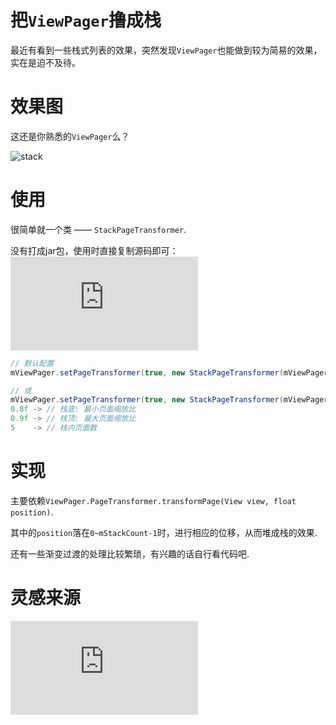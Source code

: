 # 把`ViewPager`撸成栈
最近有看到一些栈式列表的效果，突然发现`ViewPager`也能做到较为简易的效果，实在是迫不及待。

# 效果图
这还是你熟悉的`ViewPager`么？

![stack](https://github.com/fashare2015/StackPageTransformer/blob/master/screen-record/stack.gif)

# 使用
很简单就一个类 —— `StackPageTransformer`.

没有打成jar包，使用时直接复制源码即可：![StackPageTransformer](https://github.com/fashare2015/StackPageTransformer/blob/master/page-transform/src/main/java/com/fashare/page_transform/StackPageTransformer.java)
```java
// 默认配置
mViewPager.setPageTransformer(true, new StackPageTransformer(mViewPager));

// 或
mViewPager.setPageTransformer(true, new StackPageTransformer(mViewPager, 0.8f, 0.9f, 5));
0.8f -> // 栈底: 最小页面缩放比
0.9f -> // 栈顶: 最大页面缩放比
5    -> // 栈内页面数
```

# 实现
主要依赖`ViewPager.PageTransformer.transformPage(View view, float position)`.

其中的`position`落在`0~mStackCount-1`时，进行相应的位移，从而堆成栈的效果.

还有一些渐变过渡的处理比较繁琐，有兴趣的话自行看代码吧.

# 灵感来源
![官方教程 —— Depth Page Transformer](http://hukai.me/android-training-course-in-chinese/animations/screen-slide.html)
